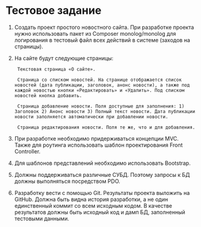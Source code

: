 # Тестовое задание
1. Создать проект простого новостного сайта. При разработке проекта нужно использовать пакет из Composer monolog/monolog для логирования в тестовый файл всех действий в системе (заходов на страницы).
2. На сайте будут следующие страницы:

        Текстовая страница «О сайте».

        Cтраница со списком новостей. На странице отображается список новостей (дата публикации, заголовок, анонс новости), а также под каждой новостью кнопки «Редактировать» и «Удалить». Под списком новостей кнопка добавить.

        Страница добавление новости. Поля доступные для заполнения: 1) Заголовок 2) Анонс новости 3) Полный текст новости. Дата публикации новости заполняется автоматически при добавлении новости.

        Страница редактирования новости. Поля те же, что и для добавления.
3. При разработке необходимо придерживаться концепции MVC. Также для роутинга использовать шаблон проектирования Front Controller.
4. Для шаблонов представлений необходимо использовать Bootstrap.
5. Должны поддерживаться различные СУБД. Поэтому запросы к БД должны выполняться посредством PDO.
6. Разработку вести с помощью Git. Результаты проекта выложить на GitHub. Должна быть видна история разработки, а не один единственный коммит со всем исходным кодом. В качестве результатов должны быть исходный код и дамп БД, заполненный тестовыми данными.